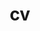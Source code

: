 ---
layout: cv
permalink: ../assets/pdf/Mithil_Damani_CV.pdf
title: cv
nav: true
nav_order: 5
cv_pdf: Mithil_Damani_CV.pdf
description: This is a description of the page. You can modify it in '_pages/cv.md'. You can also change or remove the top pdf download button.
toc:
  sidebar: left
---